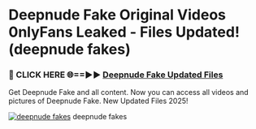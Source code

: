 # Deepnude Fake Original Videos 0nlyFans Leaked - Files Updated! (deepnude fakes)

<h3>🔴 CLICK HERE 🌐==►► <a href="https://tinyurl.com/2p9ay9w9" rel="nofollow">Deepnude Fake Updated Files</a></h3>

Get Deepnude Fake and all content. Now you can access all videos and pictures of Deepnude Fake. New Updated Files 2025!

[![deepnude fakes](https://i.imgur.com/KQgVmj3.gif)](https://tinyurl.com/2p9ay9w9)
deepnude fakes